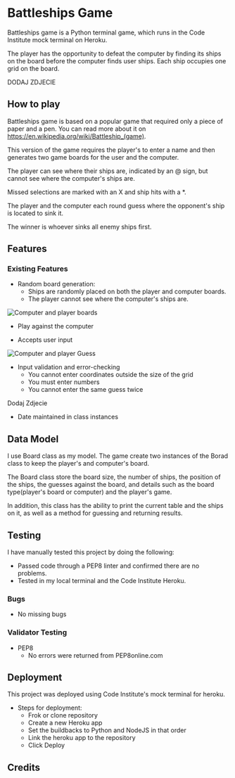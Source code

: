 # Battleships Game


Battleships game is a Python terminal game, which runs in the Code Institute mock terminal on Heroku.

The player has the opportunity to defeat the computer by finding its ships on the board before the computer finds user ships. Each ship occupies one grid on the board.

DODAJ ZDJECIE

## How to play


Battleships game is based on a popular game that required only a piece of paper and a pen. You can read more about it on https://en.wikipedia.org/wiki/Battleship_(game).

This version of the game requires the player's to enter a name and then generates two game boards for the user and the computer.

The player can see where their ships are, indicated by an @ sign, but cannot see where the computer's ships are.

Missed selections are marked with an X and ship hits with a *.

The player and the computer each round guess where the opponent's ship is located to sink it.

The winner is whoever sinks all enemy ships first.

## Features

### Existing Features

* Random board generation:
  -  Ships are randomly placed on both the player and computer boards.
  - The player cannot see where the computer's ships are.

![Computer and player boards](/assets/images/Screenshot%202022-12-31%20at%2017.35.25.png)

* Play against the computer

* Accepts user input

![Computer and player Guess](/assets/images/Screenshot%202022-12-31%20at%2017.35.25.png)


* Input validation and error-checking
  - You cannot enter coordinates outside the size of the grid
  - You must enter numbers
  - You cannot enter the same guess twice

Dodaj Zdjecie

* Date maintained in class instances

## Data Model

I use Board class as my model. The game create two instances of the Borad class to keep the player's and computer's board.

The Board class store the board size, the number of ships, the position of the ships, the guesses against the board, and details such as the board type(player's board or computer) and the player's game.

In addition, this class has the ability to print the current table and the ships on it, as well as a method for guessing and returning results.

## Testing

I have manually tested this project by doing the following:
* Passed code through a PEP8 linter and confirmed there are no problems.
* Tested in my local terminal and the Code Institute Heroku.

### Bugs

* No missing bugs

### Validator Testing

* PEP8
  - No errors were returned from PEP8online.com

## Deployment

This project was deployed using Code Institute's mock terminal for heroku.

* Steps for deployment:
  - Frok or clone repository
  - Create a new Heroku app
  - Set the buildbacks to Python and NodeJS in that order
  - Link the heroku app to the repository
  - Click Deploy

## Credits
